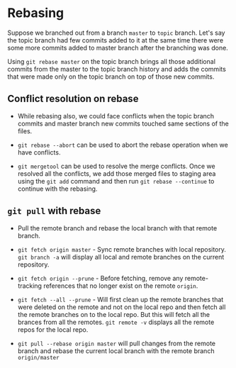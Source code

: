 # Rebasing

Suppose we branched out from a branch `master` to `topic` branch. Let's say the topic branch had few commits added to it at the same time there were some more commits added to master branch after the branching was done.

Using `git rebase master` on the topic branch brings all those additional commits from the master to the topic branch history and adds the commits that were made only on the topic branch on top of those new commits.

## Conflict resolution on rebase

* While rebasing also, we could face conflicts when the topic branch commits and master branch new commits touched same sections of the files.

* `git rebase --abort` can be used to abort the rebase operation when we have conflicts.

* `git mergetool` can be used to resolve the merge conflicts. Once we resolved all the conflicts, we add those merged files to staging area using the `git add` command and then run `git rebase --continue` to continue with the rebasing.

## `git pull` with rebase

* Pull the remote branch and rebase the local branch with that remote branch.

* `git fetch origin master` - Sync remote branches with local repository. `git branch -a` will display all local and remote branches on the current repository.

* `git fetch origin --prune` - Before fetching, remove any remote-tracking references that no longer exist on the remote `origin`.

* `git fetch --all --prune` - Will first clean up the remote branches that were deleted on the remote and not on the local repo and then fetch all the remote branches on to the local repo. But this will fetch all the brances from all the remotes. `git remote -v` displays all the remote repos for the local repo.

* `git pull --rebase origin master` will pull changes from the remote branch and rebase the current local branch with the remote branch `origin/master`
